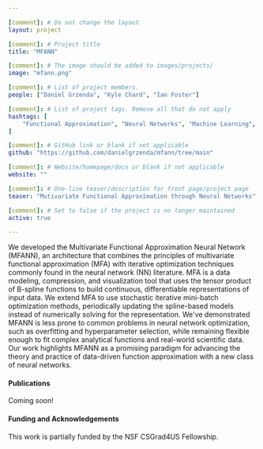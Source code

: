 ```yaml
---

[comment]: # Do not change the layout
layout: project

[comment]: # Project title
title: "MFANN"

[comment]: # The image should be added to images/projects/
image: "mfann.png"

[comment]: # List of project members.
people: ["Daniel Grzenda", "Kyle Chard", "Ian Foster"]

[comment]: # List of project tags. Remove all that do not apply
hashtags: [
    "Functional Approximation", "Neural Networks", "Machine Learning", "Artificial Intelligence"
]

[comment]: # GitHub link or blank if not applicable
github: "https://github.com/danielgrzenda/mfann/tree/main"

[comment]: # Website/homepage/docs or blank if not applicable
website: ""  

[comment]: # One-line teaser/description for front page/project page
teaser: "Mutivariate Functional Approximation through Neural Networks"

[comment]: # Set to false if the project is no longer maintained
active: true

---
```


<!-- website: "https://danielgrzenda.com/projects/mfann" -->

We developed the Multivariate Functional Approximation Neural Network (MFANN), an architecture that combines the principles of multivariate functional approximation (MFA) 
with iterative optimization techniques commonly found in the neural network (NN) literature. MFA is a data modeling, compression, and visualization tool that uses the tensor product 
of B-spline functions to build continuous, differentiable representations of input data. We extend MFA to use stochastic iterative mini-batch optimization methods, 
periodically updating the spline-based models instead of numerically solving for the representation. We've demonstrated MFANN is less prone to common problems in neural network optimization, 
such as overfitting and hyperparameter selection, while remaining flexible enough to fit complex analytical functions and real-world scientific data. Our work highlights MFANN as 
a promising paradigm for advancing the theory and practice of data-driven function approximation with a new class of neural networks.

#### Publications
<!-- List the full citations for each paper here with links to where to find it. -->

Coming soon!

<!-- - Maxime Gonthier, Dante D. Sanchez-Gallegos, Haochen Pan, Bogdan Nicolae, Sicheng Zhou, Hai Duc Nguyen, Valerie Hayot-Sasson, Greg Pauloski, Jesus Carretero, Kyle Chard, Ian Foster. 2025. [D-Rex: Heterogeneity-Aware Reliability Framework and Adaptive Algorithms for Distributed Storage](https://hpcrl.github.io/ICS2025-webpage/program/Proceedings_ICS25/ics25-52.pdf). In Proceedings of the ACM International Conference on Supercomputing (ICS 25). -->

#### Funding and Acknowledgements
<!-- List any funding sources or other acknowledgements here otherwise remove -->
This work is partially funded by the NSF CSGrad4US Fellowship.
